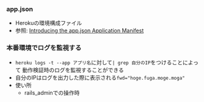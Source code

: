 ### app.json
- Herokuの環境構成ファイル
- 参照: [Introducing the app.json Application Manifest](https://blog.heroku.com/introducing_the_app_json_application_manifest)

### 本番環境でログを監視する
- `heroku logs -t --app アプリ名`に対して`| grep 自分のIP`をつけることによって
動作検証時のログを監視することができる
- 自分のIPはログを出力した際に表示される`fwd="hoge.fuga.moge.moga"`
- 使い所
  - rails_adminでの操作時
